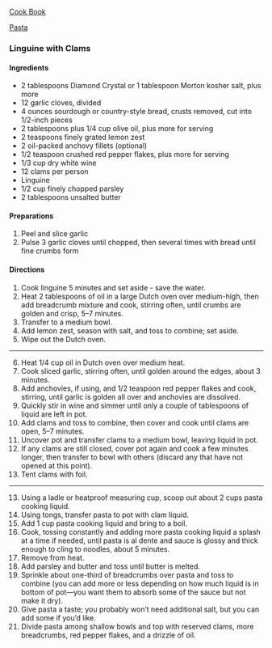 [Cook Book](https://github.com/vmsmith/CookBook/blob/master/README.md)  

[Pasta](https://github.com/vmsmith/CookBook/blob/master/pasta.md)  

### Linguine with Clams  

#### Ingredients  

* 2 tablespoons Diamond Crystal or 1 tablespoon Morton kosher salt, plus more
* 12 garlic cloves, divided
* 4 ounces sourdough or country-style bread, crusts removed, cut into 1/2-inch pieces
* 2 tablespoons plus 1/4 cup olive oil, plus more for serving
* 2 teaspoons finely grated lemon zest
* 2 oil-packed anchovy fillets (optional)
* 1/2 teaspoon crushed red pepper flakes, plus more for serving
* 1/3 cup dry white wine
* 12 clams per person
* Linguine  
* 1/2 cup finely chopped parsley
* 2 tablespoons unsalted butter

#### Preparations   

1. Peel and slice garlic  
2. Pulse 3 garlic cloves until chopped, then several times with bread until fine crumbs form


#### Directions  

1. Cook linguine 5 minutes and set aside - save the water.    
2. Heat 2 tablespoons of oil in a large Dutch oven over medium-high, then add breadcrumb mixture and cook, stirring often, until crumbs are golden and crisp, 5–7 minutes.   
3. Transfer to a medium bowl.   
4. Add lemon zest, season with salt, and toss to combine; set aside.  
5. Wipe out the Dutch oven.  
-----  

6. Heat 1/4 cup oil in Dutch oven over medium heat.    
7. Cook sliced garlic, stirring often, until golden around the edges, about 3 minutes.     
8. Add anchovies, if using, and 1/2 teaspoon red pepper flakes and cook, stirring, until garlic is golden all over and anchovies are dissolved.    
9. Quickly stir in wine and simmer until only a couple of tablespoons of liquid are left in pot.    
10. Add clams and toss to combine, then cover and cook until clams are open, 5–7 minutes.    
11. Uncover pot and transfer clams to a medium bowl, leaving liquid in pot.  
12. If any clams are still closed, cover pot again and cook a few minutes longer, then transfer to bowl with others (discard any that have not opened at this point).    
12. Tent clams with foil.  

-----  

13. Using a ladle or heatproof measuring cup, scoop out about 2 cups pasta cooking liquid.   
14. Using tongs, transfer pasta to pot with clam liquid.    
15. Add 1 cup pasta cooking liquid and bring to a boil.    
16. Cook, tossing constantly and adding more pasta cooking liquid a splash at a time if needed, until pasta is al dente and sauce is glossy and thick enough to cling to noodles, about 5 minutes.  
17. Remove from heat.   
18. Add parsley and butter and toss until butter is melted.  
19. Sprinkle about one-third of breadcrumbs over pasta and toss to combine (you can add more or less depending on how much liquid is in bottom of pot—you want them to absorb some of the sauce but not make it dry).    
20. Give pasta a taste; you probably won’t need additional salt, but you can add some if you’d like.   
21. Divide pasta among shallow bowls and top with reserved clams, more breadcrumbs, red pepper flakes, and a drizzle of oil.
